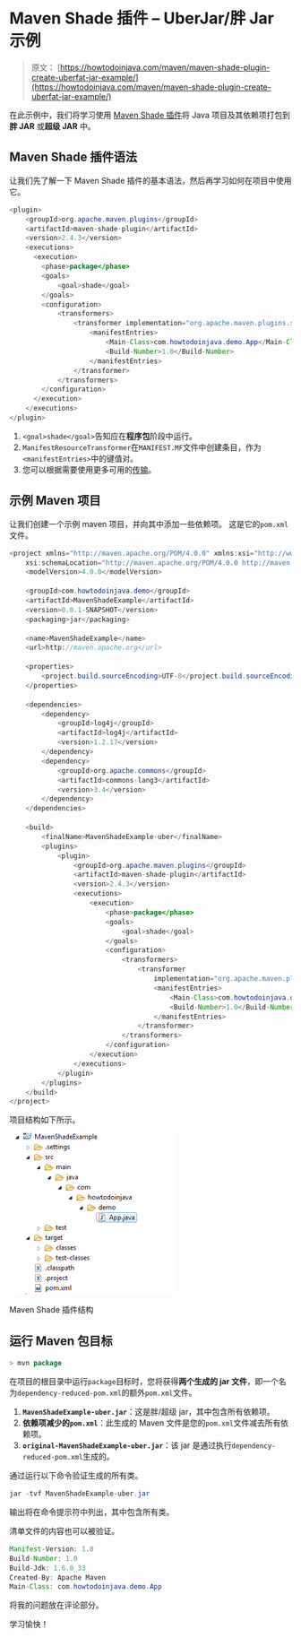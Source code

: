 # Maven Shade 插件 – UberJar/胖 Jar 示例

> 原文： [https://howtodoinjava.com/maven/maven-shade-plugin-create-uberfat-jar-example/](https://howtodoinjava.com/maven/maven-shade-plugin-create-uberfat-jar-example/)

在此示例中，我们将学习使用 [Maven Shade 插件](https://maven.apache.org/plugins/maven-shade-plugin/)将 Java 项目及其依赖项打包到**胖 JAR** 或**超级 JAR** 中。

## Maven Shade 插件语法

让我们先了解一下 Maven Shade 插件的基本语法，然后再学习如何在项目中使用它。

```java
<plugin>
	<groupId>org.apache.maven.plugins</groupId>
	<artifactId>maven-shade-plugin</artifactId>
	<version>2.4.3</version>
	<executions>
	  <execution>
	    <phase>package</phase>
	    <goals>
	      	<goal>shade</goal>
	    </goals>
	    <configuration>
	      	<transformers>
		        <transformer implementation="org.apache.maven.plugins.shade.resource.ManifestResourceTransformer">
		          	<manifestEntries>
		            	<Main-Class>com.howtodoinjava.demo.App</Main-Class>
		            	<Build-Number>1.0</Build-Number>
		          	</manifestEntries>
		        </transformer>
	      	</transformers>
	    </configuration>
	  </execution>
	</executions>
</plugin>

```

1.  `<goal>shade</goal>`告知应在**程序包**阶段中运行。
2.  `ManifestResourceTransformer`在`MANIFEST.MF`文件中创建条目，作为`<manifestEntries>`中的键值对。
3.  您可以根据需要使用更多可用的[传输](https://maven.apache.org/plugins/maven-shade-plugin/usage.html)。

## 示例 Maven 项目

让我们创建一个示例 maven 项目，并向其中添加一些依赖项。 这是它的`pom.xml`文件。

```java
<project xmlns="http://maven.apache.org/POM/4.0.0" xmlns:xsi="http://www.w3.org/2001/XMLSchema-instance"
	xsi:schemaLocation="http://maven.apache.org/POM/4.0.0 http://maven.apache.org/xsd/maven-4.0.0.xsd;
	<modelVersion>4.0.0</modelVersion>

	<groupId>com.howtodoinjava.demo</groupId>
	<artifactId>MavenShadeExample</artifactId>
	<version>0.0.1-SNAPSHOT</version>
	<packaging>jar</packaging>

	<name>MavenShadeExample</name>
	<url>http://maven.apache.org</url>

	<properties>
		<project.build.sourceEncoding>UTF-8</project.build.sourceEncoding>
	</properties>

	<dependencies>
		<dependency>
			<groupId>log4j</groupId>
			<artifactId>log4j</artifactId>
			<version>1.2.17</version>
		</dependency>
		<dependency>
			<groupId>org.apache.commons</groupId>
			<artifactId>commons-lang3</artifactId>
			<version>3.4</version>
		</dependency>
	</dependencies>

	<build>
		<finalName>MavenShadeExample-uber</finalName>
		<plugins>
			<plugin>
				<groupId>org.apache.maven.plugins</groupId>
				<artifactId>maven-shade-plugin</artifactId>
				<version>2.4.3</version>
				<executions>
					<execution>
						<phase>package</phase>
						<goals>
							<goal>shade</goal>
						</goals>
						<configuration>
							<transformers>
								<transformer
									implementation="org.apache.maven.plugins.shade.resource.ManifestResourceTransformer">
									<manifestEntries>
										<Main-Class>com.howtodoinjava.demo.App</Main-Class>
										<Build-Number>1.0</Build-Number>
									</manifestEntries>
								</transformer>
							</transformers>
						</configuration>
					</execution>
				</executions>
			</plugin>
		</plugins>
	</build>
</project>

```

项目结构如下所示。

![Maven Shade Plugin Structure](img/fc142b64f9a619d9c502e7b15f59525c.png)

Maven Shade 插件结构



## 运行 Maven 包目标

```java
> mvn package
```

在项目的根目录中运行`package`目标时，您将获得**两个生成的 jar 文件**，即一个名为`dependency-reduced-pom.xml`的额外`pom.xml`文件。

1.  **`MavenShadeExample-uber.jar`**：这是胖/超级 jar，其中包含所有依赖项。
2.  **依赖项减少的`pom.xml`**：此生成的 Maven 文件是您的`pom.xml`文件减去所有依赖项。
3.  **`original-MavenShadeExample-uber.jar`**：该 jar 是通过执行`dependency-reduced-pom.xml`生成的。

通过运行以下命令验证生成的所有类。

```java
jar -tvf MavenShadeExample-uber.jar
```

输出将在命令提示符中列出，其中包含所有类。

清单文件的内容也可以被验证。

```java
Manifest-Version: 1.0
Build-Number: 1.0
Build-Jdk: 1.6.0_33
Created-By: Apache Maven
Main-Class: com.howtodoinjava.demo.App

```

将我的问题放在评论部分。

学习愉快！